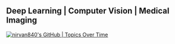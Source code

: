 ## Deep Learning | Computer Vision | Medical Imaging

[![nirvan840's GitHub | Topics Over Time](https://stats.quira.sh/nirvan840/topics-over-time?theme=dark)](https://quira.sh?utm_source=widgets&utm_campaign=nirvan840)
